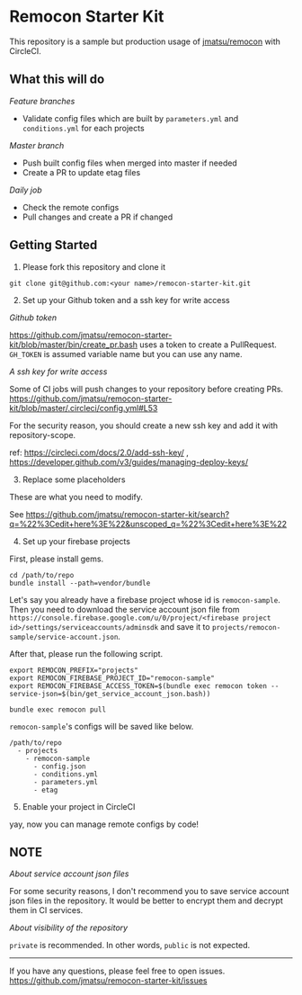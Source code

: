 # Remocon Starter Kit

This repository is a sample but production usage of [jmatsu/remocon](https://github.com/jmatsu/remocon) with CircleCI.

## What this will do

*Feature branches*

- Validate config files which are built by `parameters.yml` and `conditions.yml` for each projects

*Master branch*

- Push built config files when merged into master if needed
- Create a PR to update etag files

*Daily job*

- Check the remote configs
- Pull changes and create a PR if changed

## Getting Started

1. Please fork this repository and clone it

```
git clone git@github.com:<your name>/remocon-starter-kit.git
```

2. Set up your Github token and a ssh key for write access

*Github token*

https://github.com/jmatsu/remocon-starter-kit/blob/master/bin/create_pr.bash uses a token to create a PullRequest.
`GH_TOKEN` is assumed variable name but you can use any name.

*A ssh key for write access*

Some of CI jobs will push changes to your repository before creating PRs.
https://github.com/jmatsu/remocon-starter-kit/blob/master/.circleci/config.yml#L53

For the security reason, you should create a new ssh key and add it with repository-scope.

ref: https://circleci.com/docs/2.0/add-ssh-key/ , https://developer.github.com/v3/guides/managing-deploy-keys/

3. Replace some placeholders

These are what you need to modify.

See https://github.com/jmatsu/remocon-starter-kit/search?q=%22%3Cedit+here%3E%22&unscoped_q=%22%3Cedit+here%3E%22

4. Set up your firebase projects

First, please install gems.

```
cd /path/to/repo
bundle install --path=vendor/bundle
```

Let's say you already have a firebase project whose id is `remocon-sample`.
Then you need to download the service account json file from `https://console.firebase.google.com/u/0/project/<firebase project id>/settings/serviceaccounts/adminsdk` and save it to `projects/remocon-sample/service-account.json`.

After that, please run the following script.

```
export REMOCON_PREFIX="projects"
export REMOCON_FIREBASE_PROJECT_ID="remocon-sample"
export REMOCON_FIREBASE_ACCESS_TOKEN=$(bundle exec remocon token --service-json=$(bin/get_service_account_json.bash))

bundle exec remocon pull
```

`remocon-sample`'s configs will be saved like below.

```
/path/to/repo
  - projects
    - remocon-sample
      - config.json
      - conditions.yml
      - parameters.yml
      - etag
```

5. Enable your project in CircleCI

yay, now you can manage remote configs by code!

## NOTE

*About service account json files*

For some security reasons, I don't recommend you to save service account json files in the repository. 
It would be better to encrypt them and decrypt them in CI services.

*About visibility of the repository*

`private` is recommended. In other words, `public` is not expected.

---

If you have any questions, please feel free to open issues.
 https://github.com/jmatsu/remocon-starter-kit/issues